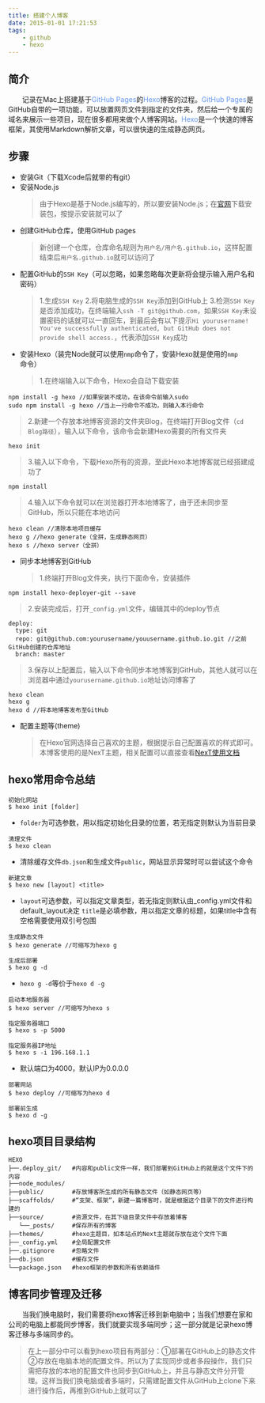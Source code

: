 ```yaml
---
title: 搭建个人博客
date: 2015-01-01 17:21:53
tags: 
	- github
	- hexo
---
```


## 简介
<p style="text-indent:2em">记录在Mac上搭建基于<font color=#6495ED>GitHub Pages</font>的<font color=#6495ED>Hexo</font>博客的过程。<font color=#6495ED>GitHub Pages</font>是GitHub自带的一项功能，可以放置网页文件到指定的文件夹，然后给一个专属的域名来展示一些项目，现在很多都用来做个人博客网站。<font color=#6495ED>Hexo</font>是一个快速的博客框架，其使用Markdown解析文章，可以很快速的生成静态网页。</p>

<!-- more -->

## 步骤
* 安装Git（下载Xcode后就带的有git）
* 安装Node.js
  > 由于Hexo是基于Node.js编写的，所以要安装Node.js；在[官网](https://nodejs.org/en/)下载安装包，按提示安装就可以了
* 创建GitHub仓库，使用GitHub pages
  > 新创建一个仓库，仓库命名规则为`用户名/用户名.github.io`，这样配置结束后`用户名.github.io`就可以访问了
* 配置GitHub的`SSH Key`（可以忽略，如果忽略每次更新将会提示输入用户名和密码）
  > 1.生成`SSH Key`
    2.将电脑生成的`SSH Key`添加到GitHub上
    3.检测`SSH Key`是否添加成功，在终端输入`ssh -T git@github.com`，如果`SSH Key`未设置密码的话就可以一直回车，到最后会有以下提示`Hi yourusername! You've successfully authenticated, but GitHub does not provide shell access.`，代表添加`SSH Key`成功
* 安装Hexo（装完Node就可以使用`nmp`命令了，安装Hexo就是使用的`nmp`命令）
  > 1.在终端输入以下命令，Hexo会自动下载安装
```
npm install -g hexo //如果安装不成功，在该命令前输入sudo
sudo npm install -g hexo //当上一行命令不成功，则输入本行命令
```

  >	2.新建一个存放本地博客资源的文件夹Blog，在终端打开Blog文件（`cd Blog路径`），输入以下命令，该命令会新建Hexo需要的所有文件夹
```
hexo init
```

  >	3.输入以下命令，下载Hexo所有的资源，至此Hexo本地博客就已经搭建成功了
```
npm install
```

  >	4.输入以下命令就可以在浏览器打开本地博客了，由于还未同步至GitHub，所以只能在本地访问
```
hexo clean //清除本地项目缓存
hexo g //hexo generate（全拼，生成静态网页）
hexo s //hexo server（全拼）
```
* 同步本地博客到GitHub
  > 1.终端打开Blog文件夹，执行下面命令，安装插件
```
npm install hexo-deployer-git --save
```

  > 2.安装完成后，打开`_config.yml`文件，编辑其中的deploy节点
```
deploy:
  type: git
  repo: git@github.com:yourusername/youusername.github.io.git //之前GitHub创建的仓库地址
  branch: master
```

  > 3.保存以上配置后，输入以下命令同步本地博客到GitHub，其他人就可以在浏览器中通过`yourusername.github.io`地址访问博客了
```
hexo clean
hexo g
hexo d //将本地博客发布至GitHub
```
* 配置主题等(theme)
  > 在Hexo官网选择自己喜欢的主题，根据提示自己配置喜欢的样式即可。本博客使用的是NexT主题，相关配置可以直接查看[NexT使用文档](http://theme-next.iissnan.com/getting-started.html)


## hexo常用命令总结
```
初始化网站
$ hexo init [folder] 
```
* `folder`为可选参数，用以指定初始化目录的位置，若无指定则默认为当前目录


```
清理文件
$ hexo clean 
```
* 清除缓存文件`db.json`和生成文件`public`，网站显示异常时可以尝试这个命令

```
新建文章
$ hexo new [layout] <title> 
```
* `layout`可选参数，可以指定文章类型，若无指定则默认由_config.yml文件和default_layout决定
`title`是必填参数，用以指定文章的标题，如果title中含有空格需要使用双引号包围


```
生成静态文件
$ hexo generate //可缩写为hexo g

生成后部署
$ hexo g -d
```
* `hexo g -d`等价于`hexo d -g`


```
启动本地服务器
$ hexo server //可缩写为hexo s

指定服务器端口
$ hexo s -p 5000

指定服务器IP地址
$ hexo s -i 196.168.1.1
```
* 默认端口为4000，默认IP为0.0.0.0

```
部署网站
$ hexo deploy //可缩写为hexo d

部署前生成
$ hexo d -g
```

## hexo项目目录结构
```
HEXO
├──.deploy_git/   #内容和public文件一样，我们部署到GitHub上的就是这个文件下的内容
├──node_modules/
├──public/        #存放博客所生成的所有静态文件（如静态网页等）
├──scaffolds/     #“支架、框架”，新建一篇博客时，就是根据这个目录下的文件进行构建的
├──source/        #资源文件，在其下级目录文件中存放着博客
   └──_posts/     #保存所有的博客
├──themes/        #hexo主题目，如本站点的Next主题就存放在这个文件下面
├──_config.yml    #全局配置文件
├──.gitignore     #忽略文件
├──db.json        #缓存文件
└──package.json   #hexo框架的参数和所有依赖插件
```

## 博客同步管理及迁移
<p style="text-indent: 2em">当我们换电脑时，我们需要将hexo博客迁移到新电脑中；当我们想要在家和公司的电脑上都能同步博客，我们就要实现多端同步；这一部分就是记录hexo博客迁移与多端同步的。</p>

>在上一部分中可以看到hexo项目有两部分：①部署在GitHub上的静态文件②存放在电脑本地的配置文件。所以为了实现同步或者多段操作，我们只需把存放的本地的配置文件也同步到GitHub上，并且与静态文件分开管理。这样当我们换电脑或者多端时，只需建配置文件从GitHub上clone下来进行操作后，再推到GitHub上就可以了





